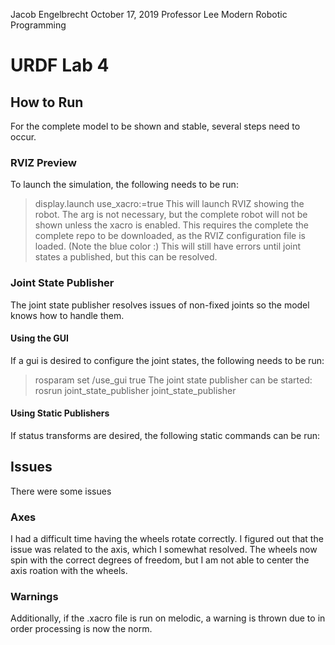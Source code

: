 Jacob Engelbrecht
October 17, 2019 
Professor Lee
Modern Robotic Programming

# URDF Lab 4

## How to Run 
For the complete model to be shown and stable, several steps need to occur. 

### RVIZ Preview 
To launch the simulation, the following needs to be run: 
> display.launch use_xacro:=true 
This will launch RVIZ showing the robot. The arg is not necessary, but the complete robot will not be shown unless the xacro is enabled. 
This requires the complete the complete repo to be downloaded, as the RVIZ configuration file is loaded. (Note the blue color :)
This will still have errors until joint states a published, but this can be resolved.

### Joint State Publisher 
The joint state publisher resolves issues of non-fixed joints so the model knows how to handle them. 

#### Using the GUI 
If a gui is desired to configure the joint states, the following needs to be run: 
> rosparam set /use_gui true
The joint state publisher can be started: 
> rosrun joint_state_publisher joint_state_publisher

#### Using Static Publishers 
If status transforms are desired, the following static commands can be run: 


## Issues 
There were some issues 

### Axes
I had a difficult time having the wheels rotate correctly. I figured out that the issue was related to the axis, which I somewhat resolved.
The wheels now spin with the correct degrees of freedom, but I am not able to center the axis roation with the wheels. 

### Warnings 
Additionally, if the .xacro file is run on melodic, a warning is thrown due to in order processing is now the norm. 